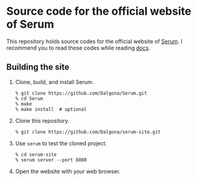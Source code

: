 # Source code for the official website of Serum

This repository holds source codes for the official website of
[Serum](https://dalgona.hontou.moe/Serum). I recommend you to read these codes
while reading [docs](https://dalgona.hontou.moe/Serum/docs/).

## Building the site

1. Clone, build, and install Serum.

    ```
    % git clone https://github.com/Dalgona/Serum.git
    % cd Serum
    % make
    % make install  # optional
    ```

2. Clone this repository.

    ```
    % git clone https://github.com/Dalgona/serum-site.git
    ```

3. Use `serum` to test the cloned project.

    ```
    % cd serum-site
    % serum server --port 8080
    ```

4. Open the website with your web browser.

